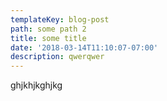 ```yaml
---
templateKey: blog-post
path: some path 2
title: some title
date: '2018-03-14T11:10:07-07:00'
description: qwerqwer
---
```

ghjkhjkghjkg
